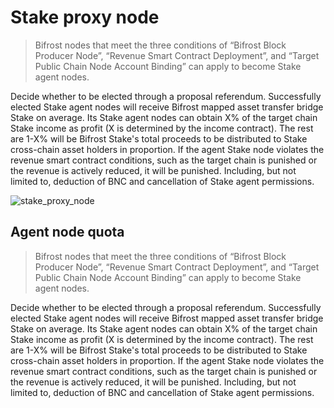 # Stake proxy node

> Bifrost nodes that meet the three conditions of “Bifrost Block Producer Node”, “Revenue Smart Contract Deployment”, and “Target Public Chain Node Account Binding” can apply to become Stake agent nodes.

Decide whether to be elected through a proposal referendum. Successfully elected Stake agent nodes will receive Bifrost mapped asset transfer bridge Stake on average. Its Stake agent nodes can obtain X% of the target chain Stake income as profit (X is determined by the income contract). The rest are 1-X% will be Bifrost Stake's total proceeds to be distributed to Stake cross-chain asset holders in proportion. If the agent Stake node violates the revenue smart contract conditions, such as the target chain is punished or the revenue is actively reduced, it will be punished. Including, but not limited to, deduction of BNC and cancellation of Stake agent permissions.

<img :src="$withBase('/en/stake_proxy_node.png')" alt="stake_proxy_node" />

## Agent node quota
> Bifrost nodes that meet the three conditions of “Bifrost Block Producer Node”, “Revenue Smart Contract Deployment”, and “Target Public Chain Node Account Binding” can apply to become Stake agent nodes.

Decide whether to be elected through a proposal referendum. Successfully elected Stake agent nodes will receive Bifrost mapped asset transfer bridge Stake on average. Its Stake agent nodes can obtain X% of the target chain Stake income as profit (X is determined by the income contract). The rest are 1-X% will be Bifrost Stake's total proceeds to be distributed to Stake cross-chain asset holders in proportion. If the agent Stake node violates the revenue smart contract conditions, such as the target chain is punished or the revenue is actively reduced, it will be punished. Including, but not limited to, deduction of BNC and cancellation of Stake agent permissions.